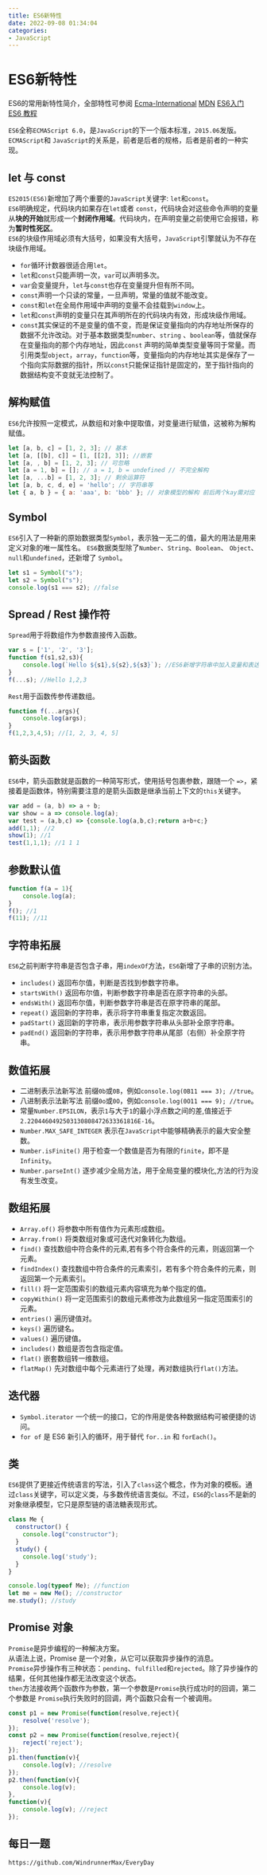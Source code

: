 ```yaml
---
title: ES6新特性
date: 2022-09-08 01:34:04
categories: 
- JavaScript
---
```

# ES6新特性

ES6的常用新特性简介，全部特性可参阅 [Ecma-International](https://www.ecma-international.org/ecma-262/6.0/)
[MDN](https://developer.mozilla.org/zh-CN/docs/Web/JavaScript/New_in_JavaScript/ECMAScript_6_support_in_Mozilla)
[ES6入门](https://es6.ruanyifeng.com/)
[ES6 教程](https://www.runoob.com/w3cnote/es6-tutorial.html)

`ES6`全称`ECMAScript 6.0`，是`JavaScript`的下一个版本标准，`2015.06`发版。`ECMAScript`和 `JavaScript`的关系是，前者是后者的规格，后者是前者的一种实现。

## let 与 const
`ES2015(ES6)`新增加了两个重要的`JavaScript`关键字: `let`和`const`。  
`ES6`明确规定，代码块内如果存在`let`或者 `const`，代码块会对这些命令声明的变量从**块的开始**就形成一个**封闭作用域**。代码块内，在声明变量之前使用它会报错，称为**暂时性死区**。  
`ES6`的块级作用域必须有大括号，如果没有大括号，`JavaScript`引擎就认为不存在块级作用域。
* `for`循环计数器很适合用`let`。
* `let`和`const`只能声明一次，`var`可以声明多次。
* `var`会变量提升，`let`与`const`也存在变量提升但有所不同。
* `const`声明一个只读的常量，一旦声明，常量的值就不能改变。
* `const`和`let`在全局作用域中声明的变量不会挂载到`window`上。
* `let`和`const`声明的变量只在其声明所在的代码块内有效，形成块级作用域。
* `const`其实保证的不是变量的值不变，而是保证变量指向的内存地址所保存的数据不允许改动。对于基本数据类型`number`、`string` 、`boolean`等，值就保存在变量指向的那个内存地址，因此`const` 声明的简单类型变量等同于常量。而引用类型`object`，`array`，`function`等，变量指向的内存地址其实是保存了一个指向实际数据的指针，所以`const`只能保证指针是固定的，至于指针指向的数据结构变不变就无法控制了。

## 解构赋值
`ES6`允许按照一定模式，从数组和对象中提取值，对变量进行赋值，这被称为解构赋值。

```javascript
let [a, b, c] = [1, 2, 3]; // 基本
let [a, [[b], c]] = [1, [[2], 3]]; //嵌套
let [a, , b] = [1, 2, 3]; // 可忽略
let [a = 1, b] = []; // a = 1, b = undefined // 不完全解构
let [a, ...b] = [1, 2, 3]; // 剩余运算符
let [a, b, c, d, e] = 'hello'; // 字符串等
let { a, b } = { a: 'aaa', b: 'bbb' }; // 对象模型的解构 前后两个kay需对应
```

## Symbol
`ES6`引入了一种新的原始数据类型`Symbol`，表示独一无二的值，最大的用法是用来定义对象的唯一属性名。
`ES6`数据类型除了`Number`、`String`、`Boolean`、 `Object`、`null`和`undefined`，还新增了 `Symbol`。

```javascript
let s1 = Symbol("s");
let s2 = Symbol("s");
console.log(s1 === s2); //false
```


## Spread / Rest 操作符
`Spread`用于将数组作为参数直接传入函数。

```javascript
var s = ['1', '2', '3'];
function f(s1,s2,s3){
    console.log(`Hello ${s1},${s2},${s3}`); //ES6新增字符串中加入变量和表达式
}
f(...s); //Hello 1,2,3
```
`Rest`用于函数传参传递数组。

```javascript
function f(...args){
    console.log(args);
}
f(1,2,3,4,5); //[1, 2, 3, 4, 5]
```


## 箭头函数
`ES6`中，箭头函数就是函数的一种简写形式，使用括号包裹参数，跟随一个 `=>`，紧接着是函数体，特别需要注意的是箭头函数是继承当前上下文的`this`关键字。

```javascript
var add = (a, b) => a + b;
var show = a => console.log(a);
var test = (a,b,c) => {console.log(a,b,c);return a+b+c;}
add(1,1); //2
show(1); //1
test(1,1,1); //1 1 1
```

## 参数默认值

```javascript
function f(a = 1){
    console.log(a);
}
f(); //1
f(11); //11
```
## 字符串拓展
`ES6`之前判断字符串是否包含子串，用`indexOf`方法，`ES6`新增了子串的识别方法。
* `includes()` 返回布尔值，判断是否找到参数字符串。
* `startsWith()` 返回布尔值，判断参数字符串是否在原字符串的头部。
* `endsWith()` 返回布尔值，判断参数字符串是否在原字符串的尾部。
* `repeat()` 返回新的字符串，表示将字符串重复指定次数返回。
* `padStart()` 返回新的字符串，表示用参数字符串从头部补全原字符串。
* `padEnd()` 返回新的字符串，表示用参数字符串从尾部（右侧）补全原字符串。

## 数值拓展
* 二进制表示法新写法 前缀`0b`或`0B`，例如`console.log(0B11 === 3); //true`。
* 八进制表示法新写法 前缀`0o`或`0O`，例如`console.log(0O11 === 9); //true`。
* 常量`Number.EPSILON`，表示`1`与大于`1`的最小浮点数之间的差,值接近于 `2.2204460492503130808472633361816E-16`。
* `Number.MAX_SAFE_INTEGER` 表示在`JavaScript`中能够精确表示的最大安全整数。
* `Number.isFinite()` 用于检查一个数值是否为有限的`finite`，即不是`Infinity`。
* `Number.parseInt()` 逐步减少全局方法，用于全局变量的模块化,方法的行为没有发生改变。

## 数组拓展
* `Array.of()` 将参数中所有值作为元素形成数组。
* `Array.from()` 将类数组对象或可迭代对象转化为数组。
* `find()` 查找数组中符合条件的元素,若有多个符合条件的元素，则返回第一个元素。
* `findIndex()` 查找数组中符合条件的元素索引，若有多个符合条件的元素，则返回第一个元素索引。
* `fill()` 将一定范围索引的数组元素内容填充为单个指定的值。
* `copyWithin()` 将一定范围索引的数组元素修改为此数组另一指定范围索引的元素。
* `entries()` 遍历键值对。
* `keys()` 遍历键名。
* `values()` 遍历键值。
* `includes()` 数组是否包含指定值。
* `flat()` 嵌套数组转一维数组。
* `flatMap()` 先对数组中每个元素进行了处理，再对数组执行`flat()`方法。

## 迭代器
*  `Symbol.iterator` 一个统一的接口，它的作用是使各种数据结构可被便捷的访问。
*  `for of` 是 ES6 新引入的循环，用于替代 `for..in` 和 `forEach()`。

## 类
`ES6`提供了更接近传统语言的写法，引入了`class`这个概念，作为对象的模板。通过`class`关键字，可以定义类，与多数传统语言类似。不过，`ES6`的`class`不是新的对象继承模型，它只是原型链的语法糖表现形式。

```javascript
class Me {
  constructor() {
    console.log("constructor");
  }
  study() {
    console.log('study');
  }
}

console.log(typeof Me); //function
let me = new Me(); //constructor
me.study(); //study
```


## Promise 对象
`Promise`是异步编程的一种解决方案。   
从语法上说，Promise 是一个对象，从它可以获取异步操作的消息。  
`Promise`异步操作有三种状态：`pending`、`fulfilled`和`rejected`。除了异步操作的结果，任何其他操作都无法改变这个状态。  
`then`方法接收两个函数作为参数，第一个参数是`Promise`执行成功时的回调，第二个参数是 `Promise`执行失败时的回调，两个函数只会有一个被调用。
```javascript
const p1 = new Promise(function(resolve,reject){
    resolve('resolve');
}); 
const p2 = new Promise(function(resolve,reject){
    reject('reject');
});
p1.then(function(v){  
    console.log(v); //resolve
});
p2.then(function(v){ 
    console.log(v);
},
function(v){
    console.log(v); //reject
});
```

## 每日一题

```
https://github.com/WindrunnerMax/EveryDay
```
